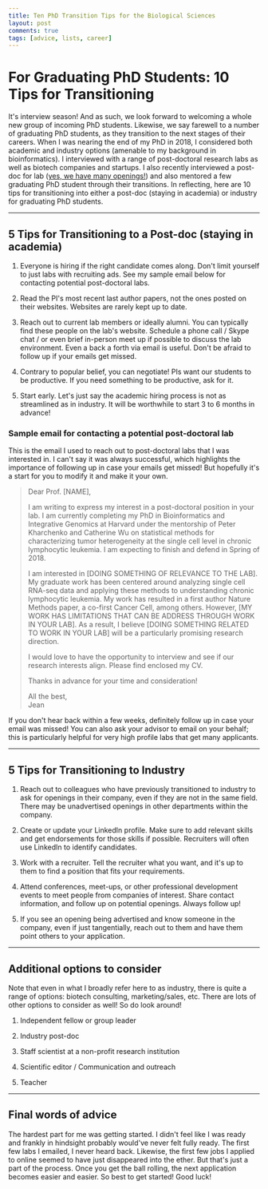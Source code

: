 ```yaml
---
title: Ten PhD Transition Tips for the Biological Sciences
layout: post
comments: true
tags: [advice, lists, career]
---
```


# For Graduating PhD Students: 10 Tips for Transitioning 

It's interview season! And as such, we look forward to welcoming a whole new group of incoming PhD students. Likewise, we say farewell to a number of graduating PhD students, as they transition to the next stages of their careers. When I was nearing the end of my PhD in 2018, I considered both academic and industry options (amenable to my background in bioinformatics). I interviewed with a range of post-doctoral research labs as well as biotech companies and startups. I also recently interviewed a post-doc for lab ([yes, we have many openings!](https://jef.works/join/)) and also mentored a few graduating PhD student through their transitions. In reflecting, here are 10 tips for transitioning into either a post-doc (staying in academia) or industry for graduating PhD students.

---

## 5 Tips for Transitioning to a Post-doc (staying in academia)

1. Everyone is hiring if the right candidate comes along. Don't limit yourself to just labs with recruiting ads. See my sample email below for contacting potential post-doctoral labs. 

2. Read the PI's most recent last author papers, not the ones posted on their websites. Websites are rarely kept up to date. 

3. Reach out to current lab members or ideally alumni. You can typically find these people on the lab's website. Schedule a phone call / Skype chat / or even brief in-person meet up if possible to discuss the lab environment. Even a back a forth via email is useful. Don't be afraid to follow up if your emails get missed. 

4. Contrary to popular belief, you can negotiate! PIs want our students to be productive. If you need something to be productive, ask for it.

5. Start early. Let's just say the academic hiring process is not as streamlined as in industry. It will be worthwhile to start 3 to 6 months in advance!

### Sample email for contacting a potential post-doctoral lab

This is the email I used to reach out to post-doctoral labs that I was interested in. I can't say it was always successful, which highlights the importance of following up in case your emails get missed! But hopefully it's a start for you to modify it and make it your own.

> Dear Prof. [NAME],
>
> I am writing to express my interest in a post-doctoral position in your lab. I am currently completing my PhD in Bioinformatics and Integrative Genomics at Harvard under the mentorship of Peter Kharchenko and Catherine Wu on statistical methods for characterizing tumor heterogeneity at the single cell level in chronic lymphocytic leukemia. I am expecting to finish and defend in Spring of 2018. 
> 
> I am interested in [DOING SOMETHING OF RELEVANCE TO THE LAB]. My graduate work has been centered around analyzing single cell RNA-seq data and applying these methods to understanding chronic lymphocytic leukemia. My work has resulted in a first author Nature Methods paper, a co-first Cancer Cell, among others. However, [MY WORK HAS LIMITATIONS THAT CAN BE ADDRESS THROUGH WORK IN YOUR LAB]. As a result, I believe [DOING SOMETHING RELATED TO WORK IN YOUR LAB] will be a particularly promising research direction. 
>
> I would love to have the opportunity to interview and see if our research interests align. Please find enclosed my CV. 
>
> Thanks in advance for your time and consideration!
>
> All the best,  
> Jean

If you don't hear back within a few weeks, definitely follow up in case your email was missed! You can also ask your advisor to email on your behalf; this is particularly helpful for very high profile labs that get many applicants. 

---

## 5 Tips for Transitioning to Industry

1. Reach out to colleagues who have previously transitioned to industry to ask for openings in their company, even if they are not in the same field. There may be unadvertised openings in other departments within the company.

2. Create or update your LinkedIn profile. Make sure to add relevant skills and get endorsements for those skills if possible. Recruiters will often use LinkedIn to identify candidates. 

3. Work with a recruiter. Tell the recruiter what you want, and it's up to them to find a position that fits your requirements.

4. Attend conferences, meet-ups, or other professional development events to meet people from companies of interest. Share contact information, and follow up on potential openings. Always follow up!

5. If you see an opening being advertised and know someone in the company, even if just tangentially, reach out to them and have them point others to your application. 

---

## Additional options to consider

Note that even in what I broadly refer here to as industry, there is quite a range of options: biotech consulting, marketing/sales, etc. There are lots of other options to consider as well! So do look around! 

1. Independent fellow or group leader 

2. Industry post-doc 

3. Staff scientist at a non-profit research institution 

4. Scientific editor / Communication and outreach 
  
5. Teacher

---

## Final words of advice

The hardest part for me was getting started. I didn't feel like I was ready and frankly in hindsight probably would've never felt fully ready. The first few labs I emailed, I never heard back. Likewise, the first few jobs I applied to online seemed to have just disappeared into the ether. But that's just a part of the process. Once you get the ball rolling, the next application becomes easier and easier. So best to get started! Good luck!






